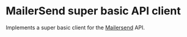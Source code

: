 # MailerSend super basic API client

Implements a super basic client for the [Mailersend](https://mailersend.com) API.